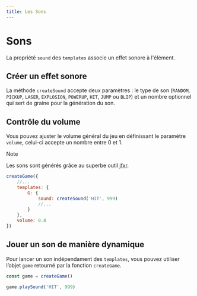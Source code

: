 ```yaml
---
title: Les Sons
---
```


# Sons

La propriété `sound` des `templates` associe un effet sonore à l'élément.

## Créer un effet sonore

La méthode `createSound` accepte deux paramètres : le type de son (`RANDOM`, `PICKUP`, `LASER`, `EXPLOSION`, `POWERUP`, `HIT`, `JUMP` ou `BLIP`) et un nombre optionnel qui sert de graine pour la génération du son.

## Contrôle du volume

Vous pouvez ajuster le volume général du jeu en définissant le paramètre `volume`, celui-ci accepte un nombre entre 0 et 1.

> [!NOTE]
> Les sons sont générés grâce au superbe outil [jfxr](https://jfxr.frozenfractal.com/).

```js
createGame({
	//...
	templates: {
		G: {
			sound: createSound('HIT', 999)
			//...
		}
	},
	volume: 0.8
})
```

## Jouer un son de manière dynamique

Pour lancer un son indépendament des `templates`, vous pouvez utiliser l’objet `game` retourné par la fonction `createGame`.

```js
const game = createGame()

game.playSound('HIT', 999)
```
